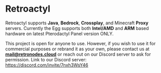 # Retroactyl

Retroactyl supports **Java**, **Bedrock**, **Crossplay**, and Minecraft **Proxy** servers. Currently the Egg supports both **Intel/AMD** and **ARM** based hardware on latest Pterodactyl Panel version ONLY.

This project is open for anyone to use. However, if you wish to use it for commercial purposes or rebrand it as your own, please contact us at **mail@retronodes.cloud** or reach out on our Discord server to ask for permission.
Link to our Discord server: https://discord.com/invite/7nxh3WsY46

